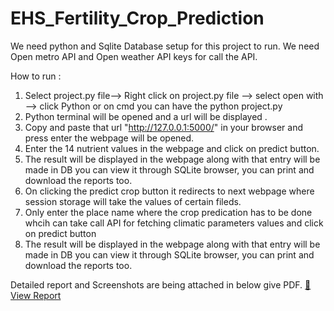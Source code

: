﻿# EHS_Fertility_Crop_Prediction
 We need python and Sqlite Database setup for this project to run.
 We need Open metro API and Open weather API keys for call the API.

How to run :
 1. Select project.py file--> Right click on project.py file --> select open with --> click Python or on cmd you can have the python project.py 
 2. Python terminal will be opened and a url will be displayed .
 3. Copy and paste that url "http://127.0.0.1:5000/" in your browser and press enter the webpage will be opened.
 4. Enter the 14 nutrient values in the webpage and click on predict button.
 5. The result will be displayed in the webpage along with that entry will be made in DB you can view it through SQLite browser, you can print and download the reports too.
 6. On clicking the predict crop button it redirects to next webpage where session storage will take the values of certain fileds.
 7. Only enter the place name where the crop predication has to be done whcih can take call API for fetching climatic parameters values and click on predict button
 8. The result will be displayed in the webpage along with that entry will be made in DB you can view it through SQLite browser, you can print and download the reports too.

Detailed report and Screenshots are being attached in below give PDF.
[📄 View Report](static/EHS_Fertility_Crop_Prediction.pdf)
